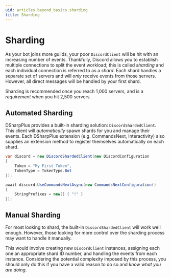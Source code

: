 ```yaml
---
uid: articles.beyond_basics.sharding
title: Sharding
---
```


# Sharding

As your bot joins more guilds, your poor `DiscordClient` will be hit with an increasing number of events.
Thankfully, Discord allows you to establish multiple connections to split the event workload; this is called *sharding*
and each individual connection is referred to as a *shard*. Each shard handles a separate set of servers and will *only*
receive events from those servers. However, all direct messages will be handled by your first shard.

Sharding is recommended once you reach 1,000 servers, and is a *requirement* when you hit 2,500 servers.

## Automated Sharding

DSharpPlus provides a built-in sharding solution: `DiscordShardedClient`. This client will *automatically*
spawn shards for you and manage their events. Each DSharpPlus extension (e.g. CommandsNext, Interactivity) also supplies
an extension method to register themselves automatically on each shard.

```cs
var discord = new DiscordShardedClient(new DiscordConfiguration
{
    Token = "My First Token",
    TokenType = TokenType.Bot
});

await discord.UseCommandsNextAsync(new CommandsNextConfiguration()
{
    StringPrefixes = new[] { "!" }
});
```

## Manual Sharding

For most looking to shard, the built-in `DiscordShardedClient` will work well enough. However, those looking
for more control over the sharding process may want to handle it manually.

This would involve creating new `DiscordClient` instances, assigning each one an appropriate shard ID number,
and handling the events from each instance. Considering the potential complexity imposed by this process, you should
only do this if you have a valid reason to do so and *know what you are doing*.

